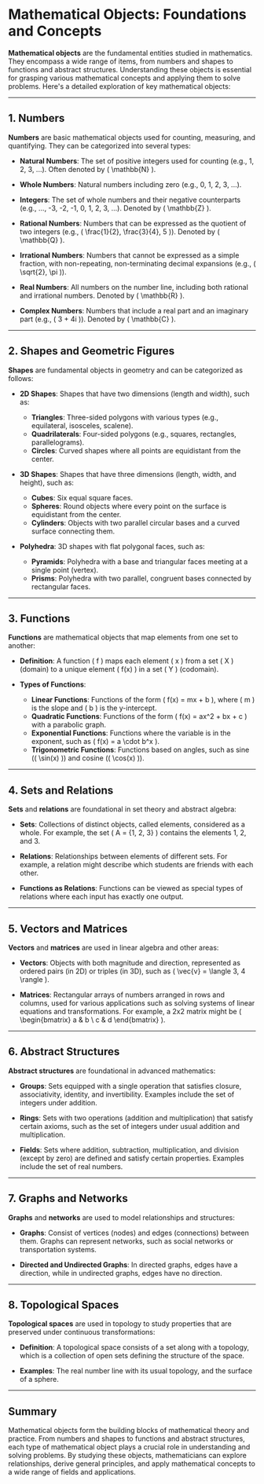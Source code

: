 # **Mathematical Objects: Foundations and Concepts**

**Mathematical objects** are the fundamental entities studied in mathematics. They encompass a wide range of items, from numbers and shapes to functions and abstract structures. Understanding these objects is essential for grasping various mathematical concepts and applying them to solve problems. Here's a detailed exploration of key mathematical objects:

---

## **1. Numbers**

**Numbers** are basic mathematical objects used for counting, measuring, and quantifying. They can be categorized into several types:

- **Natural Numbers**: The set of positive integers used for counting (e.g., 1, 2, 3, ...). Often denoted by \( \mathbb{N} \).
  
- **Whole Numbers**: Natural numbers including zero (e.g., 0, 1, 2, 3, ...).

- **Integers**: The set of whole numbers and their negative counterparts (e.g., ..., -3, -2, -1, 0, 1, 2, 3, ...). Denoted by \( \mathbb{Z} \).

- **Rational Numbers**: Numbers that can be expressed as the quotient of two integers (e.g., \( \frac{1}{2}, \frac{3}{4}, 5 \)). Denoted by \( \mathbb{Q} \).

- **Irrational Numbers**: Numbers that cannot be expressed as a simple fraction, with non-repeating, non-terminating decimal expansions (e.g., \( \sqrt{2}, \pi \)).

- **Real Numbers**: All numbers on the number line, including both rational and irrational numbers. Denoted by \( \mathbb{R} \).

- **Complex Numbers**: Numbers that include a real part and an imaginary part (e.g., \( 3 + 4i \)). Denoted by \( \mathbb{C} \).

---

## **2. Shapes and Geometric Figures**

**Shapes** are fundamental objects in geometry and can be categorized as follows:

- **2D Shapes**: Shapes that have two dimensions (length and width), such as:
  - **Triangles**: Three-sided polygons with various types (e.g., equilateral, isosceles, scalene).
  - **Quadrilaterals**: Four-sided polygons (e.g., squares, rectangles, parallelograms).
  - **Circles**: Curved shapes where all points are equidistant from the center.

- **3D Shapes**: Shapes that have three dimensions (length, width, and height), such as:
  - **Cubes**: Six equal square faces.
  - **Spheres**: Round objects where every point on the surface is equidistant from the center.
  - **Cylinders**: Objects with two parallel circular bases and a curved surface connecting them.

- **Polyhedra**: 3D shapes with flat polygonal faces, such as:
  - **Pyramids**: Polyhedra with a base and triangular faces meeting at a single point (vertex).
  - **Prisms**: Polyhedra with two parallel, congruent bases connected by rectangular faces.

---

## **3. Functions**

**Functions** are mathematical objects that map elements from one set to another:

- **Definition**: A function \( f \) maps each element \( x \) from a set \( X \) (domain) to a unique element \( f(x) \) in a set \( Y \) (codomain).

- **Types of Functions**:
  - **Linear Functions**: Functions of the form \( f(x) = mx + b \), where \( m \) is the slope and \( b \) is the y-intercept.
  - **Quadratic Functions**: Functions of the form \( f(x) = ax^2 + bx + c \) with a parabolic graph.
  - **Exponential Functions**: Functions where the variable is in the exponent, such as \( f(x) = a \cdot b^x \).
  - **Trigonometric Functions**: Functions based on angles, such as sine (\( \sin(x) \)) and cosine (\( \cos(x) \)).

---

## **4. Sets and Relations**

**Sets** and **relations** are foundational in set theory and abstract algebra:

- **Sets**: Collections of distinct objects, called elements, considered as a whole. For example, the set \( A = \{1, 2, 3\} \) contains the elements 1, 2, and 3.

- **Relations**: Relationships between elements of different sets. For example, a relation might describe which students are friends with each other.

- **Functions as Relations**: Functions can be viewed as special types of relations where each input has exactly one output.

---

## **5. Vectors and Matrices**

**Vectors** and **matrices** are used in linear algebra and other areas:

- **Vectors**: Objects with both magnitude and direction, represented as ordered pairs (in 2D) or triples (in 3D), such as \( \vec{v} = \langle 3, 4 \rangle \).

- **Matrices**: Rectangular arrays of numbers arranged in rows and columns, used for various applications such as solving systems of linear equations and transformations. For example, a 2x2 matrix might be \( \begin{bmatrix} a & b \\ c & d \end{bmatrix} \).

---

## **6. Abstract Structures**

**Abstract structures** are foundational in advanced mathematics:

- **Groups**: Sets equipped with a single operation that satisfies closure, associativity, identity, and invertibility. Examples include the set of integers under addition.

- **Rings**: Sets with two operations (addition and multiplication) that satisfy certain axioms, such as the set of integers under usual addition and multiplication.

- **Fields**: Sets where addition, subtraction, multiplication, and division (except by zero) are defined and satisfy certain properties. Examples include the set of real numbers.

---

## **7. Graphs and Networks**

**Graphs** and **networks** are used to model relationships and structures:

- **Graphs**: Consist of vertices (nodes) and edges (connections) between them. Graphs can represent networks, such as social networks or transportation systems.

- **Directed and Undirected Graphs**: In directed graphs, edges have a direction, while in undirected graphs, edges have no direction.

---

## **8. Topological Spaces**

**Topological spaces** are used in topology to study properties that are preserved under continuous transformations:

- **Definition**: A topological space consists of a set along with a topology, which is a collection of open sets defining the structure of the space.

- **Examples**: The real number line with its usual topology, and the surface of a sphere.

---

## **Summary**

Mathematical objects form the building blocks of mathematical theory and practice. From numbers and shapes to functions and abstract structures, each type of mathematical object plays a crucial role in understanding and solving problems. By studying these objects, mathematicians can explore relationships, derive general principles, and apply mathematical concepts to a wide range of fields and applications.
